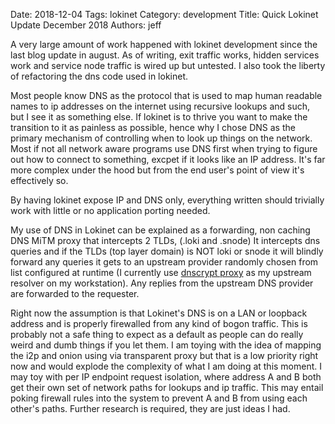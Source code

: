 Date: 2018-12-04
Tags: lokinet
Category: development
Title: Quick Lokinet Update December 2018
Authors: jeff

A very large amount of work happened with lokinet development since the last blog update in august.
As of writing, exit traffic works, hidden services work and service node traffic is wired up but untested.
I also took the liberty of refactoring the dns code used in lokinet. 

Most people know DNS as the protocol that is used to map human readable names to ip addresses on the internet 
using recursive lookups and such, but I see it as something else. 
If lokinet is to thrive you want to make the transition to it as painless as possible, 
hence why I chose DNS as the primary mechanism of controlling when to look up things on the network.
Most if not all network aware programs use DNS first when trying to figure out how to connect to something, excpet if it looks like an IP address. It's far more complex under the hood but from the end user's point of view it's effectively so.

By having lokinet expose IP and DNS only, everything written should trivially work with little or no application porting needed. 

My use of DNS in Lokinet can be explained as a forwarding, non caching DNS MiTM proxy that intercepts 2 TLDs, (.loki and .snode)
It intercepts dns queries and if the TLDs (top layer domain) is NOT loki or snode it will blindly forward any queries it gets 
to an upstream provider randomly chosen from list configured at runtime 
(I currently use [dnscrypt proxy](https://dnscrypt.info) as my upstream resolver on my workstation). 
Any replies from the upstream DNS provider are forwarded to the requester.

Right now the assumption is that Lokinet's DNS is on a LAN or loopback address and is properly firewalled from any kind of bogon traffic. 
This is probably not a safe thing to expect as a default as people can do really weird and dumb things if you let them.
I am toying with the idea of mapping the i2p and onion using via transparent proxy but that is a low priority right now and would explode the complexity of what I am doing at this moment.
I may toy with per IP endpoint request isolation, where address A and B both get their own set of network paths for lookups and ip traffic. This may entail poking firewall rules into the system to prevent A and B from using each other's paths. Further research is required, they are just ideas I had.
